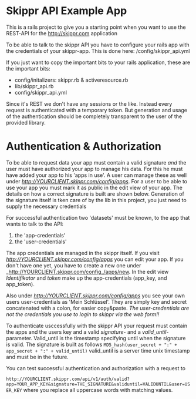 Skippr API Example App
======================

This is a rails project to give you a starting point when you want to use
the REST-API for the http://skippr.com application


To be able to talk to the skippr API you have to configure your rails app with the credentials of your skippr-app.
This is done here: /config/skippr_api.yml

If you just want to copy the important bits to your rails application, these are the important bits:

 * config/initalizers: skippr.rb & activeresource.rb
 * lib/skippr_api.rb
 * config/skippr_api.yml

Since it's REST we don't have any sessions or the like. Instead every request is authenticated with a temporary token.
But generation and usage of the authentication should be completely transparent to the user of the provided library.

Authentication & Authorization
==============================

To be able to request data your app must contain a valid signature *and* the user must have authorized your app to manage his data. For this he must have added your app to his 'apps in use'. A user can manage these as well under _http://YOURCLIENT.skippr.com/config/apps_. For a user to be able to use your app you must mark it as public in the edit view of your app. The details on how a correct signature is built are shown below. Generation of the signature itself is tken care of by the lib in this project, you just need to supply the necessary credentials

For successful authentication two 'datasets' must be known, to the app that wants to talk to the API:
 1. the 'app-credentials'
 1. the 'user-credentials'

The app credentials are managed in the skippr itself. If you visit _http://YOURCLIENT.skippr.com/config/apps_ you can edit your app. If you don't have one yet, you have to create a new one under _http://YOURCLIENT.skippr.com/config_/apps/new.
In the edit view *Identifikator* and *token* make up the app-credentials (app_key, and app_token).

Also under _http://YOURCLIENT.skippr.com/config/apps_ you see your own users user-credentials as 'Mein Schlüssel'.
They are simply key and secret concatenated with a colon, for easier copy&paste. *The user-credentials are not the credentials you use to login to skippr via the web form!!*

To authenticate usccessfully with the skippr API your request must contain the apps and the users key and a valid *signature*- and a *valid_until*-parameter.
Valid_until is the timestamp specifying until when the signature is valid. The signature is built as follows
`MD5_hash(user_secret + ":" + app_secret + ":" + valid_until)`
valid_until is a server time unix timestamp and must be in the future.

You can test successful authentication and authorization with a request to

`http://YOURCLIENT.skippr.com/api/v1/auth/valid?app=YOUR_APP_KEY&signature=THE_SIGNATURE&validuntil=VALIDUNTIL&user=USER_KEY` where you replace all uppercase words with matching values.



